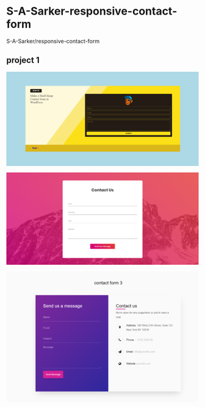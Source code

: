 # S-A-Sarker-responsive-contact-form
S-A-Sarker/responsive-contact-form
## project 1
![](project%201/img/result.PNG)

![](Project%202/images/Capture.PNG)

![Screenshot](Project%203/RESULT.PNG)
